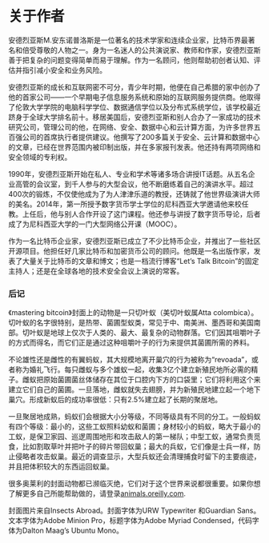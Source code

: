 # 关于作者

安德烈亚斯M.安东诺普洛斯是一位著名的技术学家和连续企业家，比特币界最著名和倍受尊敬的人物之一。身为一名迷人的公共演说家、教师和作家，安德烈亚斯善于把复杂的问题变得简单而易于理解。作为一名顾问，他则帮助初创者认知、评估并指引减小安全和业务风险。

安德烈亚斯的成长和互联网密不可分，青少年时期，他便在自己希腊的家中创办了他的首家公司——一个早期电子信息服务系统和原始的互联网服务提供商。他取得了伦敦大学学院的电脑科学学位、数据通信学位以及分布式系统学位，该学校最近跻身于全球大学排名前十。移居美国后，安德烈亚斯和别人合办了一家成功的技术研究公司，管理公司的他，在网络、安全、数据中心和云计算方面，为许多世界五百强公司的首席执行者提供建议。他撰写了200多篇关于安全、云计算和数据中心的文章，已经在世界范围内被印制出版，并在多家报刊发表。他还持有两项网络和安全领域的专利权。

1990年，安德烈亚斯开始在私人、专业和学术等诸多场合讲授IT话题。从五名企业高管的会议室，到千人参与的大型会议，他不断磨练着自己的演讲水平。超过400次的锻炼，不仅使他成为了为人津津乐道的教授，还铸就了他世界级演讲大师的美名。2014年，第一所授予数字货币学士学位的尼科西亚大学邀请他来校任教。上任后，他与别人合作开设了这门课程。他还参与讲授了数字货币导论，后者成了为尼科西亚大学的一门大型网络公开课（MOOC）。

作为一名比特币企业家，安德烈亚斯已成立了不少比特币企业，并推出了一些社区开源项目。他担任好几家比特币和加密货币公司的顾问。他既是一名出版作家，发表了大量关于比特币的文章和博文；也是一档流行博客“Let’s Talk Bitcoin”的固定主持人；还是在全球各地的技术安全会议上演说的常客。

### 后记

《mastering bitcoin》封面上的动物是一只切叶蚁（美切叶蚁属Atta colombica）。切叶蚁的名字很特别，是热带、菌圃型蚁类，常见于中、南美洲、墨西哥和美国南部。切叶蚁是地球上仅次于人类的、最大、最复杂的动物群落。它们因其咀嚼叶子的方式而得名，而它们正是通过这种咀嚼叶子的行为来提供其菌圃所需的养料。

不论雄性还是雌性的有翼蚂蚁，其大规模地离开巢穴的行为被称为“revoada”，或者称为婚礼飞行。每只雌蚁与多个雄蚁一起，收集3亿个建立新殖民地所必需的精子。雌蚁把原始菌圃菌丝体储存在其位于口腔内下方的口袋里；它们将利用这个来建立它们自己的菌圃。一旦落地，雌蚁就失去翅膀，并为新殖民地建立起一个地下巢穴。形成新蚁后的成功率很低：只有2.5%建立起了长期的聚居地。

一旦聚居地成熟，蚂蚁们会根据大小分等级，不同等级具有不同的分工。一般蚂蚁有四个等级：最小的，这些工蚁照料幼蚁和菌圃；身材较小的蚂蚁，略大于最小的工蚁，是保卫家园、巡逻周围地形和攻击敌人的第一梯队；中型工蚁，通常负责觅食，比如割取草叶并把叶子的碎片带回蚁巢；最大的兵蚁，它们像是士兵一样，防止侵略者攻击蚁巢。最近的调查显示，大型兵蚁还会清理捕食时留下的主要痕迹，并且把体积较大的东西运回蚁巢。

很多奥莱利的封面动物都已濒临灭绝，它们对于这个世界来说都很重要。如果你想了解更多自己所能帮助做的，请登录[animals.oreilly.com](http://animals.oreilly.com/). 

封面图片来自Insects Abroad。封面字体为URW  Typewriter 和Guardian Sans。文本字体为Adobe Minion Pro，标题字体为Adobe Myriad Condensed，代码字体为Dalton Maag’s Ubuntu Mono。
